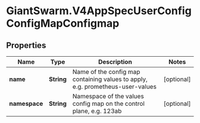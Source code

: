 # GiantSwarm.V4AppSpecUserConfigConfigMapConfigmap

## Properties

Name | Type | Description | Notes
------------ | ------------- | ------------- | -------------
**name** | **String** | Name of the config map containing values to apply, e.g. prometheus-user-values | [optional] 
**namespace** | **String** | Namespace of the values config map on the control plane, e.g. 123ab | [optional] 


